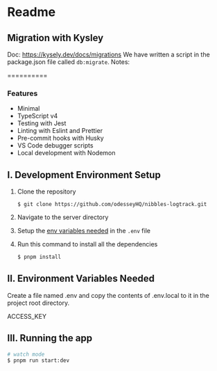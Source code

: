 # Readme

## Migration with Kysley

Doc: https://kysely.dev/docs/migrations
We have written a script in the package.json file called `db:migrate`.
Notes:

==========

### Features

- Minimal
- TypeScript v4
- Testing with Jest
- Linting with Eslint and Prettier
- Pre-commit hooks with Husky
- VS Code debugger scripts
- Local development with Nodemon

## I. Development Environment Setup

1. Clone the repository
   ```
   $ git clone https://github.com/odesseyHQ/nibbles-logtrack.git
   ```
2. Navigate to the server directory
3. Setup the [env variables needed](#ii-environment-variables-needed) in the `.env` file
4. Run this command to install all the dependencies

   ```bash
   $ pnpm install
   ```

## II. Environment Variables Needed
Create a file named .env and copy the contents of .env.local to it in the project root directory.

ACCESS_KEY

## III. Running the app

```bash
# watch mode
$ pnpm run start:dev
```
